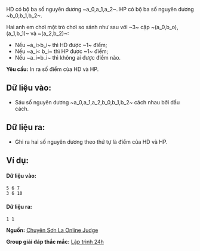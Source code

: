 HD có bộ ba số nguyên dương ~a_0,a_1,a_2~. HP có bộ ba số nguyên dương ~b_0,b_1,b_2~.

Hai anh em chơi một trò chơi so sánh như sau với ~3~ cặp ~(a_0,b_o),(a_1,b_1)~ và ~(a_2,b_2)~:
- Nếu ~a_i>b_i~ thì HD được ~1~ điểm;
- Nếu ~a_i< b_i~ thì HP được ~1~ điểm;
- Nếu ~a_i=b_i~ thì không ai được điểm nào.

**Yêu cầu:** In ra số điểm của HD và HP.

## Dữ liệu vào:
- Sáu số nguyên dương ~a_0,a_1,a_2,b_0,b_1,b_2~ cách nhau bởi dấu cách.

## Dữ liệu ra:
- Ghi ra hai số nguyên dương theo thứ tự là điểm của HD và HP.

## Ví dụ:
#### Dữ liệu vào:
```
5 6 7
3 6 10
```

#### Dữ liệu ra:
```
1 1
```
**Nguồn:** [Chuyên Sơn La Online Judge](http://csloj.ddns.net/)

**Group giải đáp thắc mắc:** [Lập trình 24h](https://www.facebook.com/groups/1386904321519984)